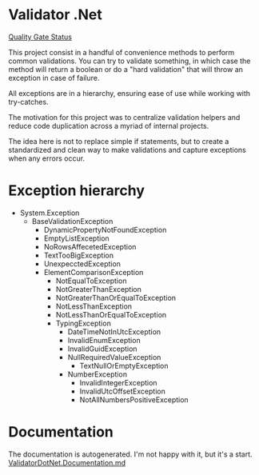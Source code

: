 # Validator .Net
[Quality Gate Status](https://sonar.dtidigital.com.br/api/project_badges/measure?project=Raccoon.Ninja.ValidatorDotNet&metric=alert_status)



This project consist in a handful of convenience methods to perform common validations. You can try to validate something, in which case the method will return a boolean or do a "hard validation" that will throw an exception in case of failure.

All exceptions are in a hierarchy, ensuring ease of use while working with try-catches.

The motivation for this project was to centralize validation helpers and reduce code duplication across a myriad of internal projects. 

The idea here is not to replace simple if statements, but to create a standardized and clean way to make validations and capture exceptions when any errors occur.

# Exception hierarchy
- System.Exception
	- BaseValidationException
		- DynamicPropertyNotFoundException
		- EmptyListException
		- NoRowsAffecetedException
		- TextTooBigException
		- UnexpecctedException
		- ElementComparisonException
			- NotEqualToException
			- NotGreaterThanException
			- NotGreaterThanOrEqualToException
			- NotLessThanException
			- NotLessThanOrEqualToException
			- TypingException
				- DateTimeNotInUtcException
				- InvalidEnumException
				- InvalidGuidException
				- NullRequiredValueException
					- TextNullOrEmptyException
				- NumberException
					- InvalidIntegerException
					- InvalidUtcOffsetException
					- NotAllNumbersPositiveException

# Documentation
The documentation is autogenerated. I'm not happy with it, but it's a start.
[ValidatorDotNet.Documentation.md](ValidatorDotNet.Documentation.md)
